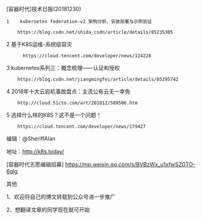 [容器时代]技术日报(20181230)

	1    kubernetes federation-v2 架构分析、安装部署与示例验证
  
		https://blog.csdn.net/shida_csdn/article/details/85235305
    
  2    基于K8S运维-系统级容灾
  
	      https://cloud.tencent.com/developer/news/124228
        
  3    kubernetes系列三：概念梳理——认证和授权
  
 		https://blog.csdn.net/jiangmingfei/article/details/85295742	
    
  4	2018年十大云宕机事故盘点：主流公有云无一幸免
  
		http://cloud.51cto.com/art/201812/589506.htm
    
  5    选择什么样的K8S？这不是一个问题！
  
		https://cloud.tencent.com/developer/news/179427
    
编辑：@SheriffAlan

地址：http://k8s.today/

[容器时代志愿编辑招募] https://mp.weixin.qq.com/s/BVBzWx_u1xfwSZGTO-6qlg

其他

1、欢迎将自己的博文转载到公众号进一步推广

2、想翻译文章的同学现在就可开始
